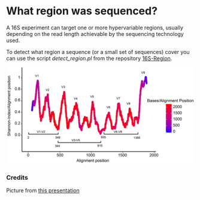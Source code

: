 # What region was sequenced?

A 16S experiment can target one or more hypervariable regions, usually depending on the read length achievable by the sequencing technology used.

To detect what region a sequence (or a small set of sequences) cover you can use the script _detect\_region.pl_ from the repository [16S-Region](https://github.com/telatin/16s-region).

![regions](regions.png)



### Credits
Picture from [this presentation](https://www.slideshare.net/beiko/ccbc-tutorial-beiko)
